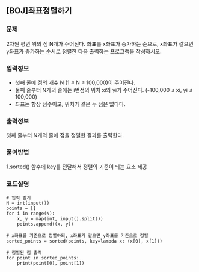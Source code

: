 ## [BOJ]좌표정렬하기

### 문제
2차원 평면 위의 점 N개가 주어진다. 좌표를 x좌표가 증가하는 순으로, x좌표가 같으면 y좌표가 증가하는 순서로 정렬한 다음 출력하는 프로그램을 작성하시오.

### 입력정보
- 첫째 줄에 점의 개수 N (1 ≤ N ≤ 100,000)이 주어진다.
- 둘째 줄부터 N개의 줄에는 i번점의 위치 xi와 yi가 주어진다. (-100,000 ≤ xi, yi ≤ 100,000) 
- 좌표는 항상 정수이고, 위치가 같은 두 점은 없다다.

### 출력정보
첫째 줄부터 N개의 줄에 점을 정렬한 결과를 출력한다.

### 풀이방법
1.sorted() 함수에 key를 전달해서 정렬의 기준이 되는 요소 제공 

### 코드설명
```
# 입력 받기
N = int(input())
points = []
for i in range(N):
    x, y = map(int, input().split())
    points.append((x, y))

# x좌표를 기준으로 정렬하되, x좌표가 같으면 y좌표를 기준으로 정렬
sorted_points = sorted(points, key=lambda x: (x[0], x[1]))

# 정렬된 점 출력
for point in sorted_points:
    print(point[0], point[1])

```